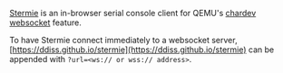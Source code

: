 [Stermie](https://ddiss.github.io/stermie) is an in-browser serial console client for QEMU's [chardev websocket](https://lists.gnu.org/archive/html/qemu-devel/2018-10/msg04117.html) feature.

To have Stermie connect immediately to a websocket server, [https://ddiss.github.io/stermie](https://ddiss.github.io/stermie) can be appended with `?url=<ws:// or wss:// address>`.
